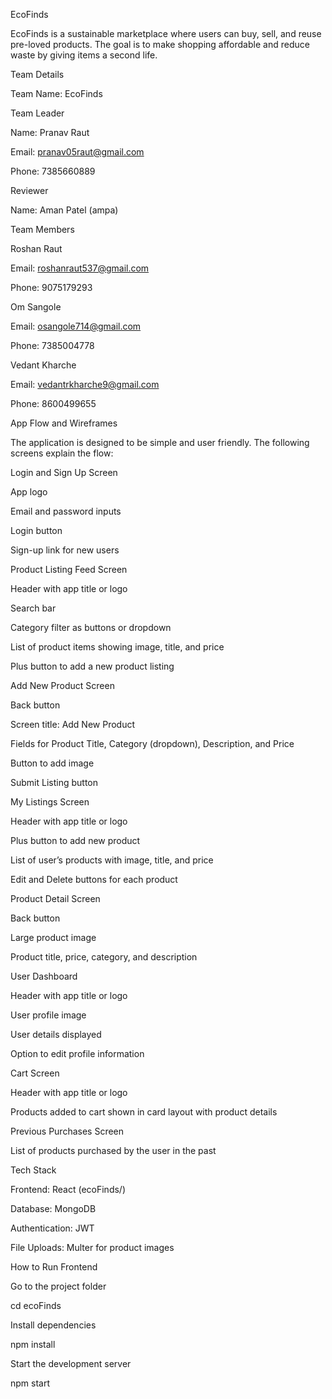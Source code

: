 EcoFinds

EcoFinds is a sustainable marketplace where users can buy, sell, and reuse pre-loved products. The goal is to make shopping affordable and reduce waste by giving items a second life.

Team Details

Team Name: EcoFinds

Team Leader

Name: Pranav Raut

Email: pranav05raut@gmail.com

Phone: 7385660889

Reviewer

Name: Aman Patel (ampa)

Team Members

Roshan Raut

Email: roshanraut537@gmail.com

Phone: 9075179293

Om Sangole

Email: osangole714@gmail.com

Phone: 7385004778

Vedant Kharche

Email: vedantrkharche9@gmail.com

Phone: 8600499655

App Flow and Wireframes

The application is designed to be simple and user friendly. The following screens explain the flow:

Login and Sign Up Screen

App logo

Email and password inputs

Login button

Sign-up link for new users

Product Listing Feed Screen

Header with app title or logo

Search bar

Category filter as buttons or dropdown

List of product items showing image, title, and price

Plus button to add a new product listing

Add New Product Screen

Back button

Screen title: Add New Product

Fields for Product Title, Category (dropdown), Description, and Price

Button to add image

Submit Listing button

My Listings Screen

Header with app title or logo

Plus button to add new product

List of user’s products with image, title, and price

Edit and Delete buttons for each product

Product Detail Screen

Back button

Large product image

Product title, price, category, and description

User Dashboard

Header with app title or logo

User profile image

User details displayed

Option to edit profile information

Cart Screen

Header with app title or logo

Products added to cart shown in card layout with product details

Previous Purchases Screen

List of products purchased by the user in the past

Tech Stack

Frontend: React (ecoFinds/)

Database: MongoDB

Authentication: JWT

File Uploads: Multer for product images

How to Run Frontend

Go to the project folder

cd ecoFinds


Install dependencies

npm install


Start the development server

npm start